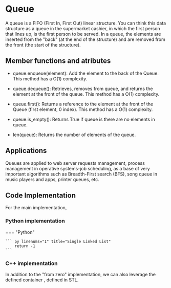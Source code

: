 # Queue
A queue is a FIFO (First In, First Out) linear structure. You can think this data structure as a queue in the supermarket cashier, in which the first person that lines up, is the first person to be served. In a queue, the elements are inserted from the "back" (at the end of the structure) and are removed from the front (the start of the structure).

## Member functions and atributes

* queue.enqueue(element): Add the element to the back of the Queue. This method has a O(1) complexity.

* queue.dequeue(): Retrieves, removes from queue, and returns the element at the front of the queue. This method has a O(1) complexity.

* queue.first(): Returns a reference to the element at the front of the Queue (first element, 0 index). This method has a O(1) complexity.

* queue.is_empty(): Returns True if queue is there are no elements in queue. 

* len(queue): Returns the number of elements of the queue. 

## Applications
Queues are applied to web server requests management, process management in operative systems-job scheduling, as a base of very important algorithms such as Breadth-First search (BFS), song queue in music players and apps, printer queues, etc.  

## Code Implementation
For the main implementation,

### Python implementation
=== "Python"

    ``` py linenums="1" title="Single Linked List"
        return -1
    ```

### C++ implementation
In addition to the "from zero" implementation, we can also leverage the defined container , defined in STL. 

[^1]: Cormen, T.H. et al. (2022) Introduction to algorithms. Cambridge, MA: The MIT Press. 
[^2]: Goodrich, M.T., Tamassia, R. and Goldwasser, M.H. (2013) Data Structures and algorithms in Python. Hoboken, NJ: Wiley. 
[^3]: Skiena, S.S. (2020) The Algorithm Design Manual. 3rd edn. Springer. 
[^4]: Introduction to algorithms: Electrical Engineering and computer science MIT OpenCourseWare. Available at: https://ocw.mit.edu/courses/6-006-introduction-to-algorithms-spring-2020/ (Accessed: 29 September 2024). 
[^5]: Data Structures & Algorithms - Linked Lists - Singly Linked Lists. Available at: https://youtu.be/gpvtfbwgUxM?list=PLaBPUIXZ8s4D2onKZ2wj7dUCglYfA5wBd